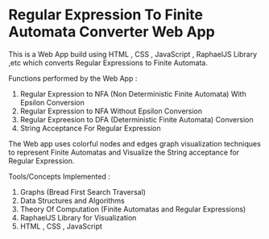 # Regular Expression To Finite Automata Converter Web App

This is a Web App build using HTML , CSS , JavaScript , RaphaelJS Library ,etc which converts Regular Expressions to Finite Automata.

Functions performed by the Web App :

1. Regular Expression to NFA (Non Deterministic Finite Automata) With Epsilon Conversion
2. Regular Expression to NFA Without Epsilon Conversion
3. Regular Expreesion to DFA (Deterministic Finite Automata) Conversion
4. String Acceptance For Regular Expression

The Web app uses colorful nodes and edges graph visualization techniques to represent Finite Automatas and Visualize the String acceptance for Regular Expression.

Tools/Concepts Implemented :

1. Graphs (Bread First Search Traversal)
2. Data Structures and Algorithms
3. Theory Of Computation (Finite Automatas and Regular Expressions)
4. RaphaelJS Library for Visualization
5. HTML , CSS , JavaScript
